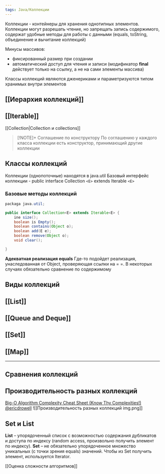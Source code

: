 ```yaml
---
tags: Java/Коллекции
---
```

Коллекции - контейнеры для хранения однотипных элементов. Коллекции могут разрешать чтение, но запрещать запись содержимого, содержат удобные методы для работы с данными (equals, toString, объединение и вычитание коллекций)

Минусы массивов:
- фиксированный размер при создании
- автоматический доступ для чтения и записи (модификатор **final** действует только на ссылку, а не на сами элементы массива)

 Классы коллекций являются дженериками и параметризуются типом хранимых внутри элементов

## [[Иерархия коллекций]]

## [[Iterable]]

[[Collection|Collection и collections]]

>[!NOTE]+ Соглашение по конструктору
>По соглашению у каждого класса коллекции есть конструктор, принимающий другие коллекции

## Классы коллекций
Коллекции (однопоточные) находятся в java.util
Базовый интерфейс коллекции - public interface Collection `<E>` extends Iterable `<E>`
### Базовые методы коллекций

```java
packaga java.util;

public interface Collection<E> extends Iterable<E> {
	ine size();
	boolean is Empty();
	boolean contains(Object o);
	boolean add(E e);
	boolean remove(Object o);
	void clear();

}
```
<!-- ![[Базовые методы коллекций java.png]] -->
**Адекватная реализация equals**
Где-то подойдет реализация, унаследованная от Object, проверяющая ссылки на = =. В некоторых случаях обязательно сравнение по содержимому


## Виды коллекций
## [[List]]
## [[Queue and Deque]]
## [[Set]]
## [[Map]]

---

## Сравнения коллекций
## Производительность разных коллекций
[Big-O Algorithm Complexity Cheat Sheet (Know Thy Complexities!) @ericdrowell](https://www.bigocheatsheet.com/)
![[Производительность разных коллекций img.png]]
## Set и List
**List** – упорядоченный список с возможностью содержания дубликатов и доступа по индексу (random access, произвольно получить элемент по индексу).
**Set** – не обязательно упорядоченное множество уникальных (с точки зрения equals) значений. Чтобы из Set получить элемент, используется Iterator.


[[Оценка сложности алгоритмов]]
